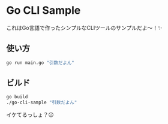 # Go CLI Sample

これはGo言語で作ったシンプルなCLIツールのサンプルだよ〜！✨

## 使い方

```bash
go run main.go "引数だよん"
```

## ビルド

```bash
go build
./go-cli-sample "引数だよん"
```

イケてるっしょ？😉

